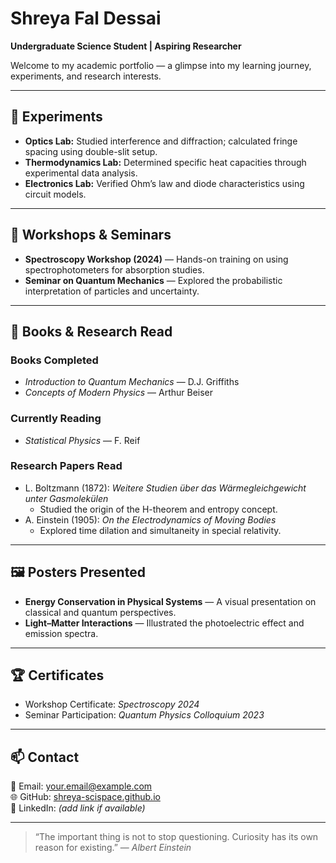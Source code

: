 # Shreya Fal Dessai
**Undergraduate Science Student | Aspiring Researcher**

Welcome to my academic portfolio — a glimpse into my learning journey, experiments, and research interests.

---

## 🧪 Experiments
- **Optics Lab:** Studied interference and diffraction; calculated fringe spacing using double-slit setup.  
- **Thermodynamics Lab:** Determined specific heat capacities through experimental data analysis.  
- **Electronics Lab:** Verified Ohm’s law and diode characteristics using circuit models.  

---

## 🧬 Workshops & Seminars
- **Spectroscopy Workshop (2024)** — Hands-on training on using spectrophotometers for absorption studies.  
- **Seminar on Quantum Mechanics** — Explored the probabilistic interpretation of particles and uncertainty.  

---

## 📖 Books & Research Read

### **Books Completed**
- *Introduction to Quantum Mechanics* — D.J. Griffiths  
- *Concepts of Modern Physics* — Arthur Beiser  

### **Currently Reading**
- *Statistical Physics* — F. Reif  

### **Research Papers Read**
- L. Boltzmann (1872): *Weitere Studien über das Wärmegleichgewicht unter Gasmolekülen*  
  - Studied the origin of the H-theorem and entropy concept.  
- A. Einstein (1905): *On the Electrodynamics of Moving Bodies*  
  - Explored time dilation and simultaneity in special relativity.  

---

## 🖼️ Posters Presented
- **Energy Conservation in Physical Systems** — A visual presentation on classical and quantum perspectives.  
- **Light–Matter Interactions** — Illustrated the photoelectric effect and emission spectra.  

---

## 🏆 Certificates
- Workshop Certificate: *Spectroscopy 2024*  
- Seminar Participation: *Quantum Physics Colloquium 2023*  

---

## 📫 Contact
📧 Email: [your.email@example.com](mailto:your.email@example.com)  
🌐 GitHub: [shreya-scispace.github.io](https://shreya-scispace.github.io)  
🔗 LinkedIn: *(add link if available)*

---

> “The important thing is not to stop questioning. Curiosity has its own reason for existing.” — *Albert Einstein*
